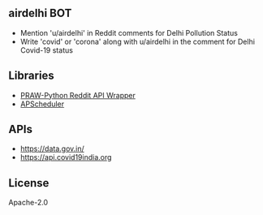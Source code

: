 ## airdelhi BOT
- Mention 'u/airdelhi' in Reddit comments for Delhi Pollution Status
- Write 'covid' or 'corona' along with u/airdelhi in the comment for Delhi Covid-19 status

## Libraries
- [PRAW-Python Reddit API Wrapper](https://praw.readthedocs.io/en/latest/)
- [APScheduler](https://apscheduler.readthedocs.io/en/stable/)

## APIs
- https://data.gov.in/
- https://api.covid19india.org

License
----
Apache-2.0



